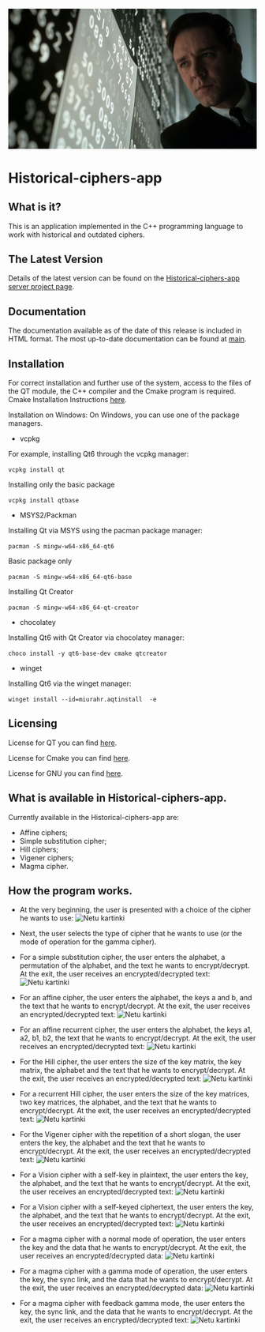 ![Netu kartinki](https://github.com/KKZbiniakov/Historical-ciphers-app/blob/main/pics/img-53391-15897027866640.jpg?raw=true)

# Historical-ciphers-app

##  What is it?

This is an application implemented in the C++ programming language to work with historical and outdated ciphers.

## The Latest Version

Details of the latest version can be found on the [Historical-ciphers-app
server project page](https://github.com/KKZbinyakov/Historical-ciphers-app/tree/main).

## Documentation

The documentation available as of the date of this release is
included in HTML format. The most up-to-date documentation can be found at
[main](https://github.com/KKZbinyakov/Historical-ciphers-app/tree/main).

## Installation

For correct installation and further use of the system, access to the files of the QT module, the C++ compiler and the Cmake program is required. Cmake Installation Instructions [here](https://cmake.org/cmake/help/book/mastering-cmake/chapter/Getting%20Started.html).

Installation on Windows:
On Windows, you can use one of the package managers.

- vcpkg

For example, installing Qt6 through the vcpkg manager:

```vcpkg install qt```

Installing only the basic package

```vcpkg install qtbase```

- MSYS2/Packman

Installing Qt via MSYS using the pacman package manager:

```pacman -S mingw-w64-x86_64-qt6```

Basic package only

```pacman -S mingw-w64-x86_64-qt6-base```

Installing Qt Creator

```pacman -S mingw-w64-x86_64-qt-creator```

- chocolatey

Installing Qt6 with Qt Creator via chocolatey manager:

```choco install -y qt6-base-dev cmake qtcreator```

- winget

Installing Qt6 via the winget manager:

```winget install --id=miurahr.aqtinstall  -e```


## Licensing

License for QT you can find [here](https://www.qt.io/terms-conditions).

License for Cmake you can find [here](https://gitlab.kitware.com/cmake/cmake/raw/master/Copyright.txt).

License for GNU you can find [here](https://www.gnu.org/licenses/licenses.ru).

## What is available in Historical-ciphers-app.

Currently available in the Historical-ciphers-app are: 
- Affine ciphers;
- Simple substitution cipher; 
- Hill ciphers; 
- Vigener ciphers; 
- Magma cipher.

## How the program works.

- At the very beginning, the user is presented with a choice of the cipher he wants to use:
![Netu kartinki](https://github.com/KKZbiniakov/Historical-ciphers-app/blob/main/pics/begin_interface.jpg?raw=true)

- Next, the user selects the type of cipher that he wants to use (or the mode of operation for the gamma cipher).
- For a simple substitution cipher, the user enters the alphabet, a permutation of the alphabet, and the text he wants to encrypt/decrypt. At the exit, the user receives an encrypted/decrypted text:
![Netu kartinki](https://github.com/KKZbiniakov/Historical-ciphers-app/blob/main/pics/SIMPLE_REP.jpg?raw=true)

- For an affine cipher, the user enters the alphabet, the keys a and b, and the text that he wants to encrypt/decrypt. At the exit, the user receives an encrypted/decrypted text:
![Netu kartinki](https://github.com/KKZbiniakov/Historical-ciphers-app/blob/main/pics/AFF.jpg?raw=true)

- For an affine recurrent cipher, the user enters the alphabet, the keys a1, a2, b1, b2, the text that he wants to encrypt/decrypt. At the exit, the user receives an encrypted/decrypted text:
![Netu kartinki](https://github.com/KKZbiniakov/Historical-ciphers-app/blob/main/pics/REC_AFF.jpg?raw=true)

- For the Hill cipher, the user enters the size of the key matrix, the key matrix, the alphabet and the text that he wants to encrypt/decrypt. At the exit, the user receives an encrypted/decrypted text:
![Netu kartinki](https://github.com/KKZbiniakov/Historical-ciphers-app/blob/main/pics/HILL.jpg?raw=true)

- For a recurrent Hill cipher, the user enters the size of the key matrices, two key matrices, the alphabet, and the text that he wants to encrypt/decrypt. At the exit, the user receives an encrypted/decrypted text:
![Netu kartinki](https://github.com/KKZbiniakov/Historical-ciphers-app/blob/main/pics/REC_HILL.jpg?raw=true)

- For the Vigener cipher with the repetition of a short slogan, the user enters the key, the alphabet and the text that he wants to encrypt/decrypt. At the exit, the user receives an encrypted/decrypted text:
![Netu kartinki](https://github.com/KKZbiniakov/Historical-ciphers-app/blob/main/pics/REPEAT_KEY.jpg?raw=true)

- For a Vision cipher with a self-key in plaintext, the user enters the key, the alphabet, and the text that he wants to encrypt/decrypt. At the exit, the user receives an encrypted/decrypted text:
![Netu kartinki](https://github.com/KKZbiniakov/Historical-ciphers-app/blob/main/pics/OPEN_KEY.jpg?raw=true)

- For a Vision cipher with a self-keyed ciphertext, the user enters the key, the alphabet, and the text that he wants to encrypt/decrypt. At the exit, the user receives an encrypted/decrypted text:
![Netu kartinki](https://github.com/KKZbiniakov/Historical-ciphers-app/blob/main/pics/CIPHER_KEY.jpg?raw=true)

- For a magma cipher with a normal mode of operation, the user enters the key and the data that he wants to encrypt/decrypt. At the exit, the user receives an encrypted/decrypted data:
![Netu kartinki](https://github.com/KKZbiniakov/Historical-ciphers-app/blob/main/pics/MAGMA.jpg?raw=true)

- For a magma cipher with a gamma mode of operation, the user enters the key, the sync link, and the data that he wants to encrypt/decrypt. At the exit, the user receives an encrypted/decrypted data:
![Netu kartinki](https://github.com/KKZbiniakov/Historical-ciphers-app/blob/main/pics/MAGMA_GAMMA.jpg?raw=true)

- For a magma cipher with feedback gamma mode, the user enters the key, the sync link, and the data that he wants to encrypt/decrypt. At the exit, the user receives an encrypted/decrypted text:
![Netu kartinki](https://github.com/KKZbiniakov/Historical-ciphers-app/blob/main/pics/MAGMA_FEEDBACK.jpg?raw=true)
